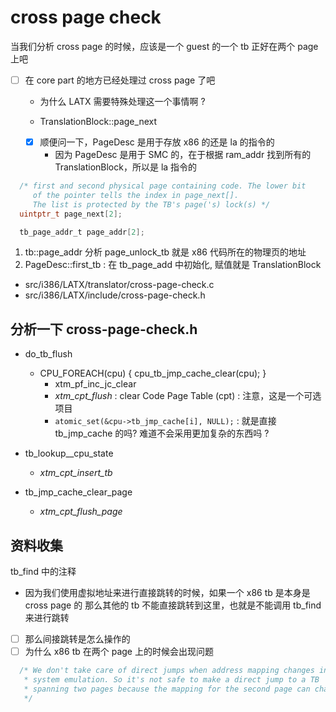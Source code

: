 # cross page check
当我们分析 cross page 的时候，应该是一个 guest 的一个 tb 正好在两个 page 上吧

- [ ] 在 core part 的地方已经处理过 cross page 了吧
  - 为什么 LATX 需要特殊处理这一个事情啊 ?

  - TranslationBlock::page_next
  - [x] 顺便问一下，PageDesc 是用于存放 x86 的还是 la 的指令的
    - 因为 PageDesc 是用于 SMC 的，在于根据 ram_addr 找到所有的 TranslationBlock，所以是 la 指令的

```c
  /* first and second physical page containing code. The lower bit
     of the pointer tells the index in page_next[].
     The list is protected by the TB's page('s) lock(s) */
  uintptr_t page_next[2];

  tb_page_addr_t page_addr[2];
```

1. tb::page_addr 分析 page_unlock_tb  就是 x86 代码所在的物理页的地址
2. PageDesc::first_tb : 在 tb_page_add 中初始化, 赋值就是 TranslationBlock

- src/i386/LATX/translator/cross-page-check.c
- src/i386/LATX/include/cross-page-check.h

## 分析一下 cross-page-check.h

- do_tb_flush
  - CPU_FOREACH(cpu) { cpu_tb_jmp_cache_clear(cpu); }
    - xtm_pf_inc_jc_clear
    - *xtm_cpt_flush* : clear Code Page Table (cpt) : 注意，这是一个可选项目
    - `atomic_set(&cpu->tb_jmp_cache[i], NULL);` : 就是直接 tb_jmp_cache 的吗? 难道不会采用更加复杂的东西吗 ?

- tb_lookup__cpu_state
  - *xtm_cpt_insert_tb*

- tb_jmp_cache_clear_page
  - *xtm_cpt_flush_page*

## 资料收集
tb_find 中的注释
- 因为我们使用虚拟地址来进行直接跳转的时候，如果一个 x86 tb 是本身是 cross page 的
那么其他的 tb 不能直接跳转到这里，也就是不能调用 tb_find 来进行跳转
- [ ] 那么间接跳转是怎么操作的
- [ ] 为什么 x86 tb 在两个 page 上的时候会出现问题

```c
  /* We don't take care of direct jumps when address mapping changes in
   * system emulation. So it's not safe to make a direct jump to a TB
   * spanning two pages because the mapping for the second page can change.
   */
```
